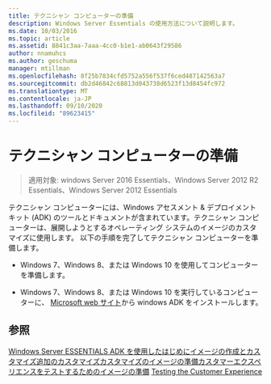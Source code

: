 ```yaml
---
title: テクニシャン コンピューターの準備
description: Windows Server Essentials の使用方法について説明します。
ms.date: 10/03/2016
ms.topic: article
ms.assetid: 8841c3aa-7aaa-4cc0-b1e1-ab0643f29586
author: nnamuhcs
ms.author: geschuma
manager: mtillman
ms.openlocfilehash: 8f25b7834cfd5752a556f537f6ced487142563a7
ms.sourcegitcommit: db2d46842c68813d043738d6523f13d8454fc972
ms.translationtype: MT
ms.contentlocale: ja-JP
ms.lasthandoff: 09/10/2020
ms.locfileid: "89623415"
---
```

# <a name="prepare-the-technician-computer"></a>テクニシャン コンピューターの準備

>適用対象: windows Server 2016 Essentials、Windows Server 2012 R2 Essentials、Windows Server 2012 Essentials

テクニシャン コンピューターには、Windows アセスメント & デプロイメント キット (ADK) のツールとドキュメントが含まれています。テクニシャン コンピューターは、展開しようとするオペレーティング システムのイメージのカスタマイズに使用します。 以下の手順を完了してテクニシャン コンピューターを準備します。

-   Windows 7、Windows 8、または Windows 10 を使用してコンピューターを準備します。

-   Windows 7、Windows 8、または Windows 10 を実行しているコンピューターに、 [Microsoft web サイト](https://go.microsoft.com/fwlink/?LinkID=248647)から windows ADK をインストールします。

## <a name="see-also"></a>参照

 [Windows Server ESSENTIALS ADK を使用したはじめに](Getting-Started-with-the-Windows-Server-Essentials-ADK.md)[イメージの作成とカスタマイズ追加の](Creating-and-Customizing-the-Image.md)[カスタマイズカスタマイズ](Additional-Customizations.md)[のイメージの準備カスタマーエクスペリエンスをテストするためのイメージの準備](Preparing-the-Image-for-Deployment.md) [Testing the Customer Experience](Testing-the-Customer-Experience.md)

